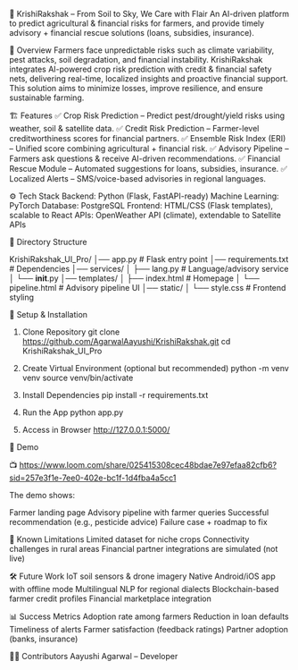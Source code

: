🌱 KrishiRakshak – From Soil to Sky, We Care with Flair
An AI-driven platform to predict agricultural & financial risks for farmers, and provide timely advisory + financial rescue solutions (loans, subsidies, insurance).


🚀 Overview
Farmers face unpredictable risks such as climate variability, pest attacks, soil degradation, and financial instability.
KrishiRakshak integrates AI-powered crop risk prediction with credit & financial safety nets, delivering real-time, localized insights and proactive financial support.
This solution aims to minimize losses, improve resilience, and ensure sustainable farming.


🏗️ Features
✅ Crop Risk Prediction – Predict pest/drought/yield risks using weather, soil & satellite data.
✅ Credit Risk Prediction – Farmer-level creditworthiness scores for financial partners.
✅ Ensemble Risk Index (ERI) – Unified score combining agricultural + financial risk.
✅ Advisory Pipeline – Farmers ask questions & receive AI-driven recommendations.
✅ Financial Rescue Module – Automated suggestions for loans, subsidies, insurance.
✅ Localized Alerts – SMS/voice-based advisories in regional languages.


⚙️ Tech Stack
Backend: Python (Flask, FastAPI-ready)
Machine Learning: PyTorch
Database: PostgreSQL
Frontend: HTML/CSS (Flask templates), scalable to React
APIs: OpenWeather API (climate), extendable to Satellite APIs



📂 Directory Structure

KrishiRakshak_UI_Pro/
│── app.py # Flask entry point
│── requirements.txt # Dependencies
│── services/
│ ├── lang.py # Language/advisory service
│ └── __init__.py
│── templates/
│ ├── index.html # Homepage
│ └── pipeline.html # Advisory pipeline UI
│── static/
│ └── style.css # Frontend styling



🔧 Setup & Installation

1. Clone Repository
git clone https://github.com/AgarwalAayushi/KrishiRakshak.git
cd KrishiRakshak_UI_Pro

2. Create Virtual Environment (optional but recommended)
python -m venv venv
source venv/bin/activate

3. Install Dependencies
pip install -r requirements.txt

4. Run the App
python app.py

5. Access in Browser
http://127.0.0.1:5000/


🎥 Demo

📺 https://www.loom.com/share/025415308cec48bdae7e97efaa82cfb6?sid=257e3f1e-7ee0-402e-bc1f-1d4fba4a5cc1

The demo shows:

Farmer landing page
Advisory pipeline with farmer queries
Successful recommendation (e.g., pesticide advice)
Failure case + roadmap to fix


🔬 Known Limitations
Limited dataset for niche crops
Connectivity challenges in rural areas
Financial partner integrations are simulated (not live)


🛠️ Future Work
IoT soil sensors & drone imagery
Native Android/iOS app with offline mode
Multilingual NLP for regional dialects
Blockchain-based farmer credit profiles
Financial marketplace integration


📊 Success Metrics
Adoption rate among farmers
Reduction in loan defaults
Timeliness of alerts
Farmer satisfaction (feedback ratings)
Partner adoption (banks, insurance)


👩‍💻 Contributors
Aayushi Agarwal – Developer
